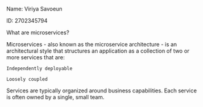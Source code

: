 Name: Viriya Savoeun

ID: 2702345794

What are microservices?

Microservices - also known as the microservice architecture - is an architectural style that structures an application as a collection of two or more services that are:

    Independently deployable

    Loosely coupled
    
Services are typically organized around business capabilities. Each service is often owned by a single, small team.